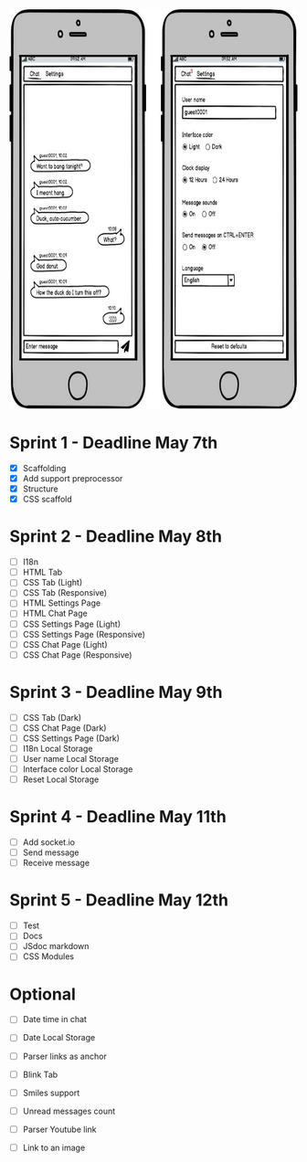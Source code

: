<img src="./layout.jpg" alt="layout" height="700">

# Sprint 1 - Deadline May 7th
- [X] Scaffolding
- [X] Add support preprocessor
- [X] Structure
- [X] CSS scaffold

# Sprint 2 - Deadline May 8th
- [ ] I18n
- [ ] HTML Tab
- [ ] CSS Tab (Light)
- [ ] CSS Tab (Responsive)
- [ ] HTML Settings Page
- [ ] HTML Chat Page
- [ ] CSS Settings Page (Light)
- [ ] CSS Settings Page (Responsive)
- [ ] CSS Chat Page (Light)
- [ ] CSS Chat Page (Responsive)

# Sprint 3 - Deadline May 9th
- [ ] CSS Tab (Dark)
- [ ] CSS Chat Page (Dark)
- [ ] CSS Settings Page (Dark)
- [ ] I18n Local Storage
- [ ] User name Local Storage
- [ ] Interface color Local Storage
- [ ] Reset Local Storage

# Sprint 4 - Deadline May 11th
- [ ] Add socket.io
- [ ] Send message
- [ ] Receive message

# Sprint 5 - Deadline May 12th
- [ ] Test
- [ ] Docs
- [ ] JSdoc markdown
- [ ] CSS Modules

# Optional
- [ ] Date time in chat
- [ ] Date Local Storage
- [ ] Parser links as anchor
- [ ] Blink Tab
- [ ] Smiles support
- [ ] Unread messages count
- [ ] Parser Youtube link
- [ ] Link to an image

